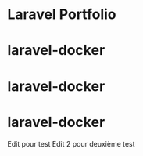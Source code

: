 # Laravel Portfolio

# laravel-docker

# laravel-docker

# laravel-docker

Edit pour test
Edit 2 pour deuxième test
